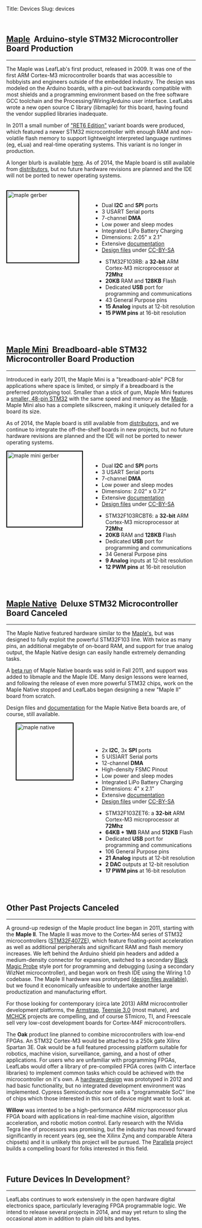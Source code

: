 Title: Devices
Slug: devices

<br>
<div style="clear: both;">
<h2><a name="maple" href="/devices/maple/">Maple</a>
&nbsp;<span class="devicesubtitle">Arduino-style STM32 Microcontroller Board</span>
<span class="devicestatusproduction">Production</span>
</h2>
<hr>

The Maple was LeafLab's first product, released in 2009. It was one of the
first ARM Cortex-M3 microcontroller boards that was accessible to hobbyists and
engineers outside of the embedded industry. The design was modeled on the
Arduino boards, with a pin-out backwards compatible with most shields and a
programming environment based on the free software GCC toolchain and the
Processing/Wiring/Arduino user interface. LeafLabs wrote a new open source C
library (libmaple) for this board, having found the vendor supplied libraries
inadequate. 

In 2011 a small number of <a href="/docs/hardware/maple-ret6.html">"RET6 Edition"</a>
variant boards were produced,
which featured a newer STM32 microcontroller with enough RAM and non-volatile
flash memory to support lightweight interpreted language runtimes (eg, eLua)
and real-time operating systems. This variant is no longer in production.

A longer blurb is available <a href="/devices/maple/">here</a>. As of 2014, the
Maple board is still available from <a href="/distributors/">distributors</a>,
but no future hardware revisions are planned and the IDE will not be ported to
newer operating systems.

<br>
<a href="/devices/maple/"><img style="border: 2px solid black; float: left; margin-left: 0px; width: 190px;" src="/static/images/old/maple_top_photo.jpg" alt="maple gerber" /></a>

<br>
<ul style="float:right;margin-right:0px;width:250px;">
 <li>Dual <b>I2C</b> and <b>SPI</b> ports 
 </li><li>3 USART Serial ports
 </li><li>7-channel <b>DMA</b>
 </li><li>Low power and sleep modes 
 </li><li>Integrated LiPo Battery Charging
 </li><li>Dimensions: 2.05" x 2.1"
 </li><li>Extensive <a href="/docs/hardware/maple.html">documentation</a>
 </li><li><a href="https://github.com/leaflabs/maplemini">Design files</a> under
          <a href="http://creativecommons.org/licenses/by-sa/2.0/">CC-BY-SA</a>
</li></ul> 
<ul style="margin-left: 240px;"> 
 <li>STM32F103RB: a <b>32-bit</b> ARM Cortex-M3 microprocessor at <b>72Mhz</b> 
 </li><li><b>20KB</b> RAM and <b>128KB</b> Flash 
 </li><li>Dedicated <b>USB</b> port for programming and communications 
 </li><li>43 General Purpose pins 
 </li><li><b>15 Analog</b> inputs at 12-bit resolution 
 </li><li><b>15 PWM pins</b> at 16-bit resolution 
</li></ul> 
</div>

<br><br>
<div style="clear: both;">
<h2><a name="Maple-Mini"></a><a name="maplemini" href="/docs/hardware/maple-mini.html">Maple Mini</a>
&nbsp;<span class="devicesubtitle">Breadboard-able STM32 Microcontroller Board</span>
<span class="devicestatusproduction">Production</span>
</h2>
<hr>

Introduced in early 2011, the Maple Mini is a "breadboard-able" PCB for
applications where space is limited, or simply if a breadboard is the preferred
prototyping tool.  Smaller than a stick of gum, Maple Mini features a <a
href="http://www.st.com/internet/mcu/product/189782.jsp">smaller, 48-pin
STM32</a> with the same speed and memory as the <a href="#Maple">Maple</a>.
Maple Mini also has a complete silkscreen, making it uniquely detailed for a
board its size.

As of 2014, the Maple board is still available from <a
href="/distributors/">distributors</a>, and we continue to integrate the
off-the-shelf boards in new projects, but no future hardware revisions are
planned and the IDE will not be ported to newer operating systems.

<a href="/docs/hardware/maple-mini.html">
<img style="float: left; border: 2px black solid; margin-left: 0px; width: 200px;"
 src="/static/images/maple_mini_breadboard.jpg" alt="maple mini gerber" /></a>
<br>
<ul style="float:right;margin-right:0px;width:250px;">
 <li>Dual <b>I2C</b> and <b>SPI</b> ports 
 </li><li>3 USART Serial ports
 </li><li>7-channel <b>DMA</b> 
 </li><li>Low power and sleep modes 
 </li><li>Dimensions: 2.02" x 0.72"
 </li><li>Extensive <a href="/docs/hardware/maple-mini.html">documentation</a>
 </li><li><a href="https://github.com/leaflabs/maplemini">Design files</a> under
          <a href="http://creativecommons.org/licenses/by-sa/2.0/">CC-BY-SA</a>
</li></ul> 
<ul style="margin-left: 240px;"> 
 <li>STM32F103RCBT6: a <b>32-bit</b> ARM Cortex-M3 microprocessor at <b>72Mhz</b> 
 </li><li><b>20KB</b> RAM and <b>128KB</b> Flash 
 </li><li>Dedicated <b>USB</b> port for programming and communications 
 </li><li>34 General Purpose pins 
 </li><li><b>9 Analog</b> inputs at 12-bit resolution 
 </li><li><b>12 PWM pins</b> at 16-bit resolution 
</li></ul> 
</div>


<br><br>
<div style="clear: both;">
<h2><a name="maplenative" href="/docs/hardware/maple-native-beta.html">Maple Native</a>
&nbsp;<span class="devicesubtitle">Deluxe STM32 Microcontroller Board</span></a>
<span class="devicestatuscanceled">Canceled</span>
</h2>
<hr>

The Maple Native featured hardware similar to the <a href="#maple">Maple's</a>,
but was designed to fully exploit the powerful STM32F103 line. With twice as
many pins, an additional megabyte of on-board RAM, and support for true analog
output, the Maple Native design can easily handle extremely demanding tasks.

A <a href="/2011/09/maple-native-arriveth/">beta run</a> of Maple Native boards
was sold in Fall 2011, and support was added
to libmaple and the Maple IDE. Many design lessons were learned, and following
the release of even more powerful STM32 chips, work on the Maple Native stopped
and LeafLabs began designing a new "Maple II" board from scratch.

Design files and <a href="/docs/hardware/maple-native-beta.html">documentation</a>
for the Maple Native Beta boards are, of course, still available.

<a href="/docs/hardware/maple-native-beta.html">
<img style="float: left; border: 2px black solid; margin-left: 25px; width: 150px;"
 src="/static/images/devices/maple_native_photo_150.jpg" alt="maple native" /></a>
<br>
<br>
<br>
<ul style="float:right;margin-right:0px;width:250px;">
 <li>2x <b>I2C</b>, 3x <b>SPI</b> ports 
 </li><li>5 U(S)ART Serial ports
 </li><li>12-channel <b>DMA</b> 
 </li><li>High-density FSMC Pinout
 </li><li>Low power and sleep modes 
 </li><li>Integrated LiPo Battery Charging
 </li><li>Dimensions: 4" x 2.1"
 </li><li>Extensive <a href="/docs/hardware/maple-native-beta.html">documentation</a>
 </li><li><a href="https://github.com/leaflabs/maplenative">Design files</a> under
          <a href="http://creativecommons.org/licenses/by-sa/2.0/">CC-BY-SA</a>
</li></ul> 
<ul style="margin-left: 240px;"> 
 <li>STM32F103ZET6: a <b>32-bit</b> ARM Cortex-M3 microprocessor at <b>72Mhz</b> 
 </li><li><b>64KB + 1MB</b> RAM and <b>512KB</b> Flash 
 </li><li>Dedicated <b>USB</b> port for programming and communications 
 </li><li>106 General Purpose pins 
 </li><li><b>21 Analog</b> inputs at 12-bit resolution 
 </li><li><b>2 DAC </b> outputs at 12-bit resolution 
 </li><li><b>17 PWM pins</b> at 16-bit resolution 
</li></ul> 
</div>


<div style="clear: both;">
<br><br>
<h2><a name="other" >Other Past Projects</a>
<span class="devicestatuscanceled">Canceled</span>
</h2>
<hr>

A ground-up redesign of the Maple product line began in 2011, starting with the <b>Maple
II</b>. The Maple II was move to the Cortex-M4 series of
STM32 microcontrollers (<a
href="http://www.st.com/web/catalog/mmc/FM141/SC1169/SS1577/LN11/PF252148">STM32F407ZE</a>),
which feature floating-point acceleration as well as additional peripherals and
significant RAM and flash memory increases. We left behind the Arduino shield
pin headers and added a medium-density connector for expansion, switched to a
secondary <a href="http://www.blacksphere.co.nz/main/blackmagic">Black Magic
Probe</a> style port for programming and debugging (using a secondary WizNet
microcontroller), and began work on fresh IDE using the Wiring 1.0 codebase.
The Maple II hardware was prototyped (<a
href="https://github.com/leaflabs/Maple-II">design files available</a>), but we
found it economically unfeasible to undertake another large productization and
manufacturing effort.

For those looking for contemporary (circa late 2013) ARM microcontroller
development platforms, the <a href="http://armstrap.org">Armstrap</a>, <a
href="http://www.pjrc.com/store/teensy3.html">Teensie 3.0</a> (most mature),
and <a href="http://mchck.org">MCHCK</a> projects are compelling, and of course
STmicro, TI, and Freescale sell very low-cost development boards for Cortex-M4F
microcontrollers.

The <b>Oak</b> product line planned to combine microcontrollers with low-end
FPGAs. An STM32 Cortex-M3 would be attached to a 250k gate Xilinx Spartan 3E.
Oak would be a full featured processing platform suitable for robotics, machine
vision, surveillance, gaming, and a host of other applications. For users who
are unfamiliar with programming FPGAs, LeafLabs would offer a library of
pre-compiled FPGA cores (with C interface libraries) to implement common tasks
which could be achieved with the microcontroller on it's own. A <a
href="https://github.com/leaflabs/oak">hardware design</a> was prototyped in
2012 and had basic functionality, but no integrated development environment was
implemented. Cypress Semiconductor now sells a "programmable SoC" line of chips
which those interested in this sort of device might want to look at.

<b>Willow</b> was intented to be a high-performance ARM microprocessor plus
FPGA board with applications in real-time machine vision, algorithm
acceleration, and robotic motion control. Early research with the NVidia Tegra
line of processors was promising, but the industry has moved forward
significantly in recent years (eg, see the Xilinx Zynq and comparable Altera
chipsets) and it is unlikely this project will be pursued. The <a
href="http://parallela.org">Parallela</a> project builds a compelling board for
folks interested in this field.

</div>

<br>
<div style="clear: both;">
<h2><a name="future">Future Devices</a>
<span class="devicestatusdev">In Development<span style="font-weight: normal;">&#8253;</span></span>
</h2>
<hr>

LeafLabs continues to work extensively in the open hardware digital electronics
space, particularly leveraging FPGA programmable logic. We intend to release
several projects in 2014, and may yet return to sling the occasional atom in
addition to plain old bits and bytes.

</div>

<br>
